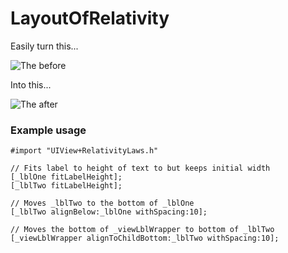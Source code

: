 LayoutOfRelativity
==========

Easily turn this...

![The before](http://i.imgur.com/YooX9.png)

Into this...

![The after](http://i.imgur.com/cOLsO.png)

### Example usage
```objc
#import "UIView+RelativityLaws.h"

// Fits label to height of text to but keeps initial width
[_lblOne fitLabelHeight];
[_lblTwo fitLabelHeight];

// Moves _lblTwo to the bottom of _lblOne
[_lblTwo alignBelow:_lblOne withSpacing:10];

// Moves the bottom of _viewLblWrapper to bottom of _lblTwo
[_viewLblWrapper alignToChildBottom:_lblTwo withSpacing:10];

```
